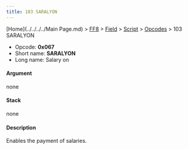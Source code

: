 ```yaml
---
title: 103 SARALYON
---
```


[Home](../../../../Main Page.md) > [FF8](../../../../FF8.md) > [Field](../../../Field.md) > [Script](../../Script.md) > [Opcodes](../Opcodes.md) > 103 SARALYON

-   Opcode: **0x067**
-   Short name: **SARALYON**
-   Long name: Salary on

#### Argument

none

#### Stack

none

#### Description

Enables the payment of salaries.
